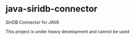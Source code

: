 # java-siridb-connector
SiriDB Connector for JAVA

This project is under heavy development and cannot be used
